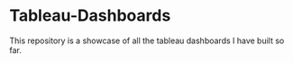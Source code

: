 # Tableau-Dashboards
This repository is a showcase of all the tableau dashboards I have built so far.
